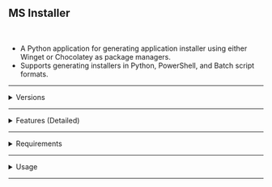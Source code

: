 ## MS Installer
<br>

- A Python application for generating application installer using either Winget or Chocolatey as package managers.
- Supports generating installers in Python, PowerShell, and Batch script formats.

---

<details>
<summary>Versions</summary>

<details>
<summary>Version 5 (July 13, 2025)</summary>

- Made everything `concurrent` yet again
- Added `caching` to load things way faster if already downloaded
- Auto install changed to accomodate for `urllib3`
- Added `icon.ico`
- Made it thread safely
- Added easy-to-understand error messages
- Added checks for SSL certificate
- Ensured order in `apps` and `category` dictionary
- Added retries to fetching
- Changed how `.json` files were parsed
</details>

<details>
<summary>Version 4 (July 12, 2025)</summary>

- Removed use of `asyncio` and `aiohttp`
- Made changes to the execution flow
</details>

<details>
<summary>Version 3 (July 12, 2025)</summary>

- Modified `Show Selected Apps` to allow searching within only selected apps
</details>

<details>
<summary>Version 2 (July 11, 2025)</summary>

- Added `async` to speed up booting time
- Added `Show Selected Apps` button to easily view all selected apps
</details>

<details>
<summary>Version 1 (July 10, 2025)</summary>

- Basic search functions
- Basic GUI look
- Supports `Python`, `PowerShell` and `Batch`
- Supports `Winget` and `Chocolatey`
</details>

</details>

---

<details>
<summary>Features (Detailed)</summary>

- Ability to select multiple applications to generate installers for
- Choose package manager:

    Winget | Chocolatey
    --- | ---

- Choose output installer script format:

    Script format | Extension
    |:---:|:---:|
    `Python` | `.py`
    `PowerShell` | `.ps1`
    `Batch` | `.bat`

- Quick search filter
- Descriptive tooltips for each application
- Double buffering - though very poorly done since it's not native to `tkinter`
- Automatic `Admin` elevation contained in each installer script
</details>

---

<details>
<summary>Requirements</summary>

- Python 3.x
- `Windows OS`
</details>

---

<details>
<summary>Usage</summary>

```bash
python "MS Installer.py"
```

- Use the left panel to select `Package Manager` and `Installer Format`.

- Search and select applications from the right panel.

- Click `Generate Installer` to create the installer script in the root directory.

- Use `Clear Selection` to reset chosen apps.

- `About` button to get to the `README.md` file.
</details>

---
